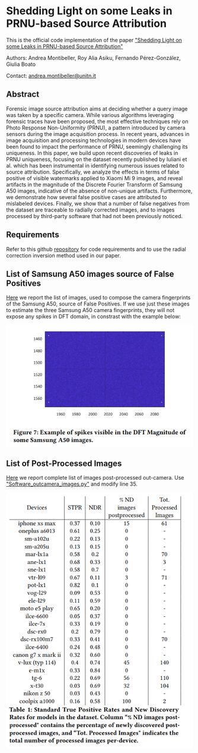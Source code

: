 # Shedding Light on some Leaks in PRNU-based Source Attribution

This is the official code implementation of the paper ["Shedding Light on some Leaks in PRNU-based Source Attribution"](https://dl.acm.org/doi/pdf/10.1145/3658664.3659654)

Authors: Andrea Montibeller, Roy Alia Asiku, Fernando Pérez-González, Giulia Boato

Contact: andrea.montibeller@unitn.it

## Abstract
Forensic image source attribution aims at deciding whether a query
image was taken by a specific camera. While various algorithms
leveraging forensic traces have been proposed, the most effective
techniques rely on Photo Response Non-Uniformity (PRNU), a pattern introduced by camera sensors during the image acquisition
process. In recent years, advances in image acquisition and processing technologies in modern devices have been found to impact
the performance of PRNU, seemingly challenging its uniqueness.
In this paper, we build upon recent discoveries of leaks in PRNU
uniqueness, focusing on the dataset recently published by Iuliani
et al. which has been instrumental in identifying numerous issues
related to source attribution. Specifically, we analyze the effects in
terms of false positive of visible watermarks applied to Xiaomi Mi 9
images, and reveal artifacts in the magnitude of the Discrete Fourier
Transform of Samsung A50 images, indicative of the absence of
non-unique artifacts. Furthermore, we demonstrate how several
false positive cases are attributed to mislabeled devices. Finally, we
show that a number of false negatives from the dataset are traceable
to radially corrected images, and to images processed by third-party
software that had not been previously noticed.

## Requirements

Refer to this github [repository](https://github.com/AMontiB/AdaptivePRNUCameraAttribution) for code requirements and to use the radial correction inversion method used in our paper.

## List of Samsung A50 images source of False Positives
[Here](https://github.com/AMontiB/PRNULeaks/blob/main/list_images_SamsungA50_FPsource.txt) we report the list of images, used to compose the camera fingerprints of the Samsung A50, source of False Positives. If we use just these images to estimate the three Samsung A50 camera fingerprints, they will not expose any spikes in DFT domain, in constrast with the example below:

![Spikes](https://github.com/AMontiB/PRNULeaks/blob/main/figures/Samsung_A50_spikes.png?raw=true)

## List of Post-Processed Images
[Here](https://github.com/AMontiB/PRNULeaks/blob/main/list_postprocessed_dev.csv) we report complete list of images post-processed out-camera. Use ["Software_outcamera_images.py"](https://github.com/AMontiB/PRNULeaks/blob/main/Software_outcamera_images.py) and modify line 35.


![Table](https://github.com/AMontiB/PRNULeaks/blob/main/figures/STPR_vs_NDR.png?raw=true)

